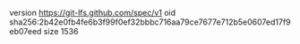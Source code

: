 version https://git-lfs.github.com/spec/v1
oid sha256:2b42e0fb4fe6b3f99f0ef32bbbc716aa79ce7677e712b5e0607ed17f9eb07eed
size 1536
